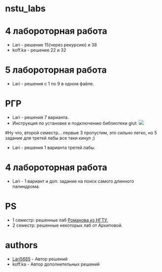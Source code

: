 # nstu_labs

# 4 лабороторная работа
* Lari - решение 15(через рекурсию) и 38
* koff.ka - решение 22 и 32

# 5 лабороторная работа
* Lari - решения с 1 по 9 в одном файле.

# РГР
* Lari - решения 7 варианта.
* Инструкция по установке и подключению библиотеки glut:
 [![](https://i.imgur.com/kDHHd6j.png)](https://youtu.be/xoqJAlX8n2g)
 
#Ну что, второй семестр... первые 3 пропустим, это сильно легко, но 5 задание для третей лабы все таки кинул ;)
* Lari - решения 1 варианта третей лабы.

# 4 лабороторная работа
* Lari - 1 вариант и доп. задание на поиск самого длинного палиндрома.

# PS
* 1 семестр: решенные лаб [Романова из НГТУ.](http://ermak.cs.nstu.ru/cprog/HTML/index.htm) 
* 2 семестр: решенные некоторых лаб от Архиповой. 


# authors
 * [Lari5685](https://github.com/lari5685) - Автор решений
 * koff.ka - Автор дополнительных решений
